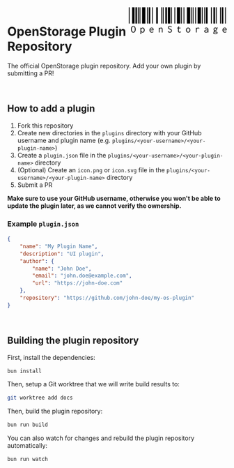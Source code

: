 <picture>
  <source media="(prefers-color-scheme: dark)" srcset="./builder/assets/OpenStorage-logo-white.svg">
  <img alt="OpenStorage Logo" src="./builder/assets/OpenStorage-logo-black.svg" align="right" width="225">
</picture>

# OpenStorage Plugin Repository

The official OpenStorage plugin repository. Add your own plugin by submitting a PR!

<br />

## How to add a plugin

1. Fork this repository
2. Create new directories in the `plugins` directory with your GitHub username and plugin name (e.g. `plugins/<your-username>/<your-plugin-name>`)
3. Create a `plugin.json` file in the `plugins/<your-username>/<your-plugin-name>` directory
4. (Optional) Create an `icon.png` or `icon.svg` file in the `plugins/<your-username>/<your-plugin-name>` directory
5. Submit a PR

**Make sure to use your GitHub username, otherwise you won't be able to update the plugin later, as we cannot verify the ownership.**

### Example `plugin.json`

```json
{
    "name": "My Plugin Name",
    "description": "UI plugin",
    "author": {
        "name": "John Doe",
        "email": "john.doe@example.com",
        "url": "https://john-doe.com"
    },
    "repository": "https://github.com/john-doe/my-os-plugin"
}
```

<br />

## Building the plugin repository

First, install the dependencies:

```bash
bun install
```

Then, setup a Git worktree that we will write build results to:

```bash
git worktree add docs
```

Then, build the plugin repository:

```bash
bun run build
```

You can also watch for changes and rebuild the plugin repository automatically:

```bash
bun run watch
```